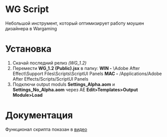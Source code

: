 # WG Script
Небольшой инструмент, который оптимизирует работу моушен дизайнера в Wargaming

# Установка
1) Скачай последний релиз _(WG_1.2)_
2) Перемести **WG_1.2 (Public).jsx** в папку: **WIN -** \Adobe After Effect\Support Files\Scripts\ScriptUI Panels **MAC -** /Applications/Adobe After Effects/Scripts/ScriptUI Panels
3) Подключи output moduls **Settings_Alpha.aom** и **Settings_No_Alpha.aom** через AE **Edit>Templates>Output Module>Load**

# Документация
Функционал скрипта показан в [видео](https://youtu.be/E_wTaxDVDc8)
